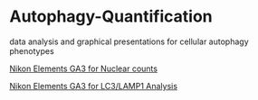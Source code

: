 # Autophagy-Quantification
data analysis and graphical presentations for cellular autophagy phenotypes

[Nikon Elements GA3 for Nuclear counts](https://github.com/Wallan1/Autophagy-Quantification/blob/master/7Jan21_NucleiCount-only.ga3.html)

[Nikon Elements GA3 for LC3/LAMP1 Analysis](https://github.com/Wallan1/Autophagy-Quantification/blob/master/GA3_LC3-puncta_LAMP1_batch_7Jan21_NSW%201_011121.ga3.html)
